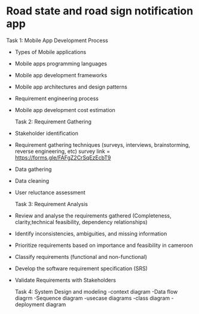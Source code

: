# Road state and road sign notification app

Task 1: Mobile App Development Process 
- Types of Mobile applications
- Mobile apps programming languages
- Mobile app development frameworks
- Mobile app architectures and design patterns
- Requirement engineering process
- Mobile app development cost estimation

  Task 2: Requirement Gathering 
- Stakeholder identification
- Requirement gathering techniques (surveys, interviews, brainstorming,
reverse engineering, etc) survey link = https://forms.gle/FAFgZ2CrSqEzEcbT9
- Data gathering
- Data cleaning
- User reluctance assessment

  Task 3: Requirement Analysis 
- Review and analyse the requirements gathered (Completeness, clarity,technical feasibility, dependency relationships)
- Identify inconsistencies, ambiguities, and missing information
- Prioritize requirements based on importance and feasibility in cameroon 
- Classify requirements (functional and non-functional)
- Develop the software requirement specification (SRS)
- Validate Requirements with Stakeholders

  Task 4: System Design and modeling
-context diagram
-Data flow diagrm
-Sequence diagram
-usecase diagrams
-class diagram
-deployment diagram
